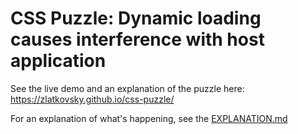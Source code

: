 # CSS Puzzle: Dynamic loading causes interference with host application

See the live demo and an explanation of the puzzle here: <https://zlatkovsky.github.io/css-puzzle/>

For an explanation of what's happening, see the [EXPLANATION.md](./EXPLANATION.md)
